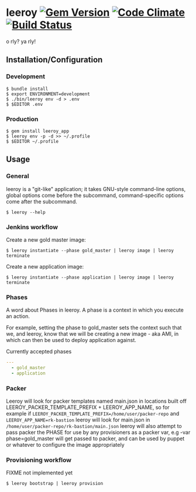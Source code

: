 # leeroy [![Gem Version](https://badge.fury.io/rb/leeroy_app.svg)](https://badge.fury.io/rb/leeroy_app) [![Code Climate](https://codeclimate.com/github/FitnessKeeper/leeroy/badges/gpa.svg)](https://codeclimate.com/github/FitnessKeeper/leeroy) [![Build Status](https://travis-ci.org/FitnessKeeper/leeroy.svg?branch=master)](https://travis-ci.org/FitnessKeeper/leeroy.svg?branch=master)

o rly?  ya rly!

## Installation/Configuration

### Development

    $ bundle install
    $ export ENVIRONMENT=development
    $ ./bin/leeroy env -d > .env
    $ $EDITOR .env

### Production

    $ gem install leeroy_app
    $ leeroy env -p -d >> ~/.profile
    $ $EDITOR ~/.profile

## Usage

### General

leeroy is a "git-like" application; it takes GNU-style command-line options, global options come before the subcommand, command-specific options come after the subcommand.

    $ leeroy --help

### Jenkins workflow

Create a new gold master image:

    $ leeroy instantiate --phase gold_master | leeroy image | leeroy terminate

Create a new application image:

    $ leeroy instantiate --phase application | leeroy image | leeroy terminate

### Phases
A word about Phases in leeroy.  A phase is a context in which you execute an action.

For example, setting the phase to gold_master sets the context such that we, and leeroy, know that we will be creating a new image - aka AMI, in which can then be used to deploy application against.  

Currently accepted phases
```Yaml
---
  - gold_master
  - application
```

### Packer

Leeroy will look for packer templates named main.json in locations built off LEEROY_PACKER_TEMPLATE_PREFIX + LEEROY_APP_NAME, so for example if `LEEROY_PACKER_TEMPLATE_PREFIX=/home/user/packer-repo` and `LEEROY_APP_NAME=rk-bastion` leeroy will look for main.json in `/home/user/packer-repo/rk-bastion/main.json` leeroy will also attempt to pass packer the PHASE for use by any provisioners as a packer var, e.g -var phase=gold_master will get passed to packer, and can be used by puppet or whatever to configure the image appropriately 

### Provisioning workflow

FIXME not implemented yet

    $ leeroy bootstrap | leeroy provision
